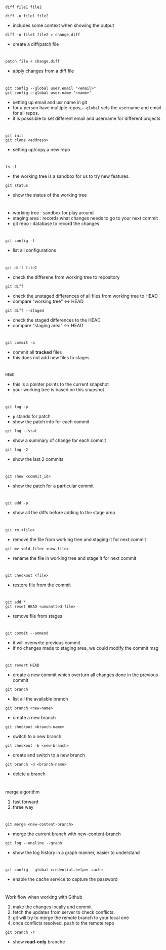 #

```=
diff file1 file2
```

```=
diff -u file1 file2
```
* includes some context when showing the output

```=
diff -u file1 file2 > change.diff
```
* create a diff/patch file

# 

```=
patch file < change.diff
```
* apply changes from a diff file 

#

```=
git config --global user.email "<email>"
git config --global user.name "<name>"
```
* setting up email and usr name in git
* for a person have multiple repos,`--global` sets the username and email for all repos. 
* it is posssible to set different email and username for different projects


#

```=
git init
git clone <address>
```
* setting up/copy a new repo

#

```=
ls -l
```
* the working tree is a sandbox for us to try new features.

```=
git status
```
* show the status of the working tree

#
* working tree : sandbox for play around
* staging area : records what changes needs to go to your next commit
* git repo : database to record the changes

#

```=
git config -l
```
* list all configurations

#

```=
git diff file1
```
* check the differene from working tree to repository

```=
git diff
```
* check the unstaged differences of all files from working tree to HEAD
* compare "working tree" <-> HEAD

```=
git diff --staged
```
* check the staged differences to the HEAD
* compare "staging area" <-> HEAD


#

```=
git commit -a 
```
* commit all **tracked** files
* this does not add new files to stages

#

```=
HEAD
```
* this is a pointer points to the current snapshot
* your working tree is based on this snapshot

#

```=
git log -p
```
* `p` stands for patch
* show the patch info for each commit

```=
git log --stat
```
* show a summary of change for each commit

```=
git log -2
```
* show the last 2 commits

#

```=
git show <commit_id>
```
* show the patch for a particular commit

#

```=
git add -p
```
* show all the diffs before adding to the stage area

# 

```=
git rm <file>
```
* remove the file from working tree and staging it for next commit

```=
git mv <old_file> <new_file>
```
* rename the file in working tree and stage it for next commit

#

```=
git checkout <file>
```
* restore file from the commit

#

```=
git add *
git reset HEAD <unwantted file>
```
* remove file from stages

#

```=
git commit --ammend
```
* it will overwrite previous commit
* if no changes made to staging area, we could modify the commit msg

#

```=
git revert HEAD
```
* create a new commit which overturn all changes done in the previous commit


```=
git branch
```
* list all the available branch

```=
git branch <new-name>
```
* create a new branch

```=
git checkout <branch-name>
```
* switch to a new branch

```=
git checkout -b <new-branch>
```
* create and switch to a new branch

```=
git branch -d <branch-name>
```
* delete a branch

# 

merge algorithm
1. fast forward
2. three way

#

```=
git merge <new-content-branch>
```
* merge the current branch with new-content-branch

```=
git log --oneline --graph
```
* show the log history in a graph manner, easier to understand

#

```=
git config --global credential.helper cache
```
* enable the cache service to capture the password

#
Work flow when working with Github
1. make the changes locally and commit
2. fetch the updates from server to check conflicts.
3. git will try to merge the remote branch to your local one
4. once conflicts resolved, push to the remote repo

```=
git branch -r
```
* show **read-only** branche


